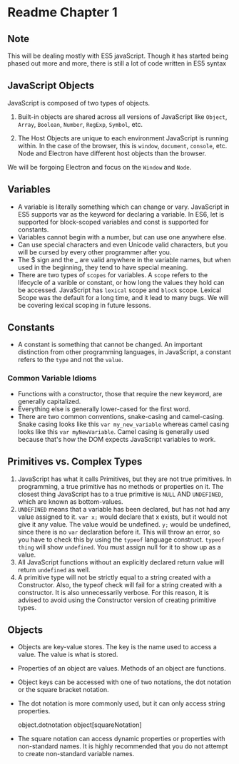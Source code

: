 # Readme Chapter 1

## Note

This will be dealing mostly with ES5 javaScript.  Though it has started being phased out more and more, there is still a lot of code written in ES5 syntax

## JavaScript Objects

JavaScript is composed of two types of objects.

  1. Built-in objects are shared across all versions of JavaScript like `Object`, `Array`, `Boolean`, `Number`, `RegExp`, `Symbol`, etc.

  2. The Host Objects are unique to each environment JavaScript is running within.  In the case of the browser, this is `window`, `document`, `console`, etc.  Node and Electron have different host objects than the browser.

  We will be forgoing Electron and focus on the `Window` and `Node`.

## Variables

* A variable is literally something which can change or vary.  JavaScript in ES5 supports var as the keyword for declaring a variable.  In ES6, let is supported for block-scoped variables and const is supported for constants.
* Variables cannot begin with a number, but can use one anywhere else.
* Can use special characters and even Unicode valid characters, but you will be cursed by every other programmer after you.
* The $ sign and the _ are valid anywhere in the variable names, but when used in the beginning, they tend to have special meaning.
* There are two types of `scopes` for variables.  A `scope` refers to the lifecycle of a varible or constant, or how long the values they hold can be accessed.  JavaScript has `lexical` scope and `block` scope.  Lexical Scope was the default for a long time, and it lead to many bugs.  We will be covering lexical scoping in future lessons.

## Constants

* A constant is something that cannot be changed.  An important distinction from other programming languages, in JavaScript, a constant refers to the `type` and not the `value`.

### Common Variable Idioms

* Functions with a constructor, those that require the new keyword, are generally capitalized.
* Everything else is generally lower-cased for the first word.
* There are two common conventions, snake-casing and camel-casing.  Snake casing looks like this `var my_new_variable` whereas camel casing looks like this `var myNewVariable`.  Camel casing is generally used because that's how the DOM expects JavaScript variables to work.

## Primitives vs. Complex Types

1. JavaScript has what it calls Primitives, but they are not true primitives.  In programming, a true primitive has no methods or properties on it.  The closest thing JavaScript has to a true primitive is `NULL` AND `UNDEFINED`, which are known as bottom-values.
2. `UNDEFINED` means that a variable has been declared, but has not had any value assigned to it.  `var x;` would declare that x exists, but it would not give it any value.  The value would be undefined.  `y;` would be undefined, since there is no `var` declaration before it.  This will throw an error, so you have to check this by using the `typeof` language construct.  `typeof thing` will show `undefined`.  You must assign null for it to show up as a value.
3. All JavaScript functions without an explicitly declared return value will return `undefined` as well.
4. A primitive type will not be strictly equal to a string created with a Constructor.  Also, the typeof check will fail for a string created with a constructor.  It is also unnecessarily verbose.  For this reason, it is advised to avoid using the Constructor version of creating primitive types.

## Objects

* Objects are key-value stores.  The key is the name used to access a value.  The value is what is stored.
* Properties of an object are values.  Methods of an object are functions.
* Object keys can be accessed with one of two notations, the dot notation or the square bracket notation.
* The dot notation is more commonly used, but it can only access string properties.

   object.dotnotation
   object[squareNotation]

* The square notation can access dynamic properties or properties with non-standard names.  It is highly recommended that you do not attempt to create non-standard variable names.
